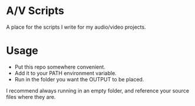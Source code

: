 # A/V Scripts
A place for the scripts I write for my audio/video projects.

# Usage
* Put this repo somewhere convenient.
* Add it to your PATH environment variable.
* Run in the folder you want the OUTPUT to be placed.

I recommend always running in an empty folder, and reference your source files where they are.
